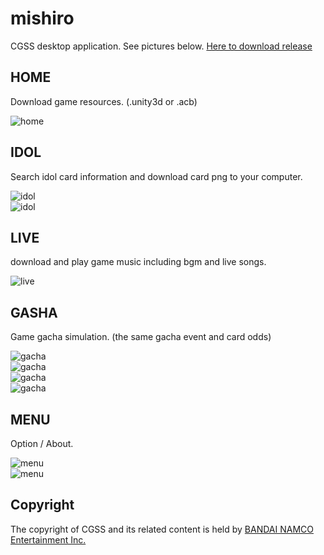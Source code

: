 # mishiro
CGSS desktop application. See pictures below. [Here to download release](https://github.com/toyobayashi/mishiro/releases)

## HOME
Download game resources. (.unity3d or .acb)  

![home](https://github.com/toyobayashi/mishiro/raw/master/screenshot/home.png)  

## IDOL
Search idol card information and download card png to your computer.  

![idol](https://github.com/toyobayashi/mishiro/raw/master/screenshot/idol.png)  
![idol](https://github.com/toyobayashi/mishiro/raw/master/screenshot/idol2.png)  

## LIVE
download and play game music including bgm and live songs.  

![live](https://github.com/toyobayashi/mishiro/raw/master/screenshot/live.png)  

## GASHA
Game gacha simulation. (the same gacha event and card odds)  

![gacha](https://github.com/toyobayashi/mishiro/raw/master/screenshot/gacha.png)  
![gacha](https://github.com/toyobayashi/mishiro/raw/master/screenshot/gacha2.png)  
![gacha](https://github.com/toyobayashi/mishiro/raw/master/screenshot/gacha3.png)  
![gacha](https://github.com/toyobayashi/mishiro/raw/master/screenshot/gacha4.png)  

## MENU
Option / About.  

![menu](https://github.com/toyobayashi/mishiro/raw/master/screenshot/menu.png)  
![menu](https://github.com/toyobayashi/mishiro/raw/master/screenshot/menu2.png)  

## Copyright
The copyright of CGSS and its related content is held by [BANDAI NAMCO Entertainment Inc.](https://bandainamcoent.co.jp/)  
